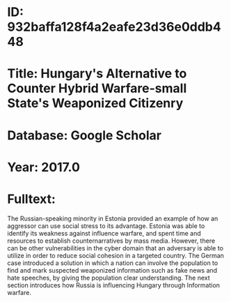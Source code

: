 # ID: 932baffa128f4a2eafe23d36e0ddb448
# Title: Hungary's Alternative to Counter Hybrid Warfare-small State's Weaponized Citizenry
# Database: Google Scholar
# Year: 2017.0
# Fulltext:
The Russian-speaking minority in Estonia provided an example of how an aggressor can use social stress to its advantage.
Estonia was able to identify its weakness against influence warfare, and spent time and resources to establish counternarratives by mass media.
However, there can be other vulnerabilities in the cyber domain that an adversary is able to utilize in order to reduce social cohesion in a targeted country.
The German case introduced a solution in which a nation can involve the population to find and mark suspected weaponized information such as fake news and hate speeches, by giving the population clear understanding.
The next section introduces how Russia is influencing Hungary through Information warfare.